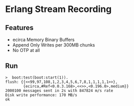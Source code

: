Erlang Stream Recording
=======================

Features
--------

* ecirca Memory Binary Buffers
* Append Only Writes per 300MB chunks
* No OTP at all

Run
---

```
>  boot:test(boot:start(1)).
flush: {{<<99,97,108,1,2,3,4,5,6,7,8,1,1,1,1,1>>},
        {ecirca,#Ref<0.0.3.168>,<<>>,<0.196.0>,medium}}
2000100 messages sent in 2s with 847824 m/s rate
Disk write performance: 170 MB/s
ok
```

